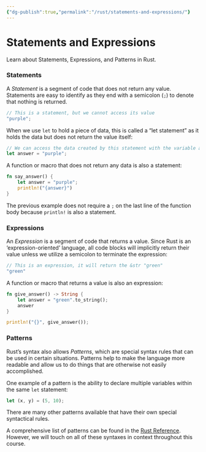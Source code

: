 ```yaml
---
{"dg-publish":true,"permalink":"/rust/statements-and-expressions/"}
---
```


# Statements and Expressions

Learn about Statements, Expressions, and Patterns in Rust.

### Statements

A _Statement_ is a segment of code that does not return any value. Statements are easy to identify as they end with a semicolon (`;`) to denote that nothing is returned.

```rust
// This is a statement, but we cannot access its value
"purple";
```

When we use `let` to hold a piece of data, this is called a “let statement” as it holds the data but does not return the value itself:

```rust
// We can access the data created by this statement with the variable answer
let answer = "purple";
```

A function or macro that does not return any data is also a statement:

```rust
fn say_answer() {
	let answer = "purple";  
	println!("{answer}")
}
```

The previous example does not require a `;` on the last line of the function body because `println!` is also a statement.

### Expressions

An _Expression_ is a segment of code that returns a value. Since Rust is an ‘expression-oriented’ language, all code blocks will implicitly return their value unless we utilize a semicolon to terminate the expression:

```rust
// This is an expression, it will return the &str "green"
"green"
```

A function or macro that returns a value is also an expression:

```rust
fn give_answer() -> String {
	let answer = "green".to_string();
	answer
}

println!("{}", give_answer());
```

### Patterns

Rust’s syntax also allows _Patterns_, which are special syntax rules that can be used in certain situations. Patterns help to make the language more readable and allow us to do things that are otherwise not easily accomplished.

One example of a pattern is the ability to declare multiple variables within the same `let` statement:

```rust
let (x, y) = (5, 10);
```

There are many other patterns available that have their own special syntactical rules.

A comprehensive list of patterns can be found in the [Rust Reference](https://doc.rust-lang.org/reference/patterns.html#identifier-patterns). However, we will touch on all of these syntaxes in context throughout this course.